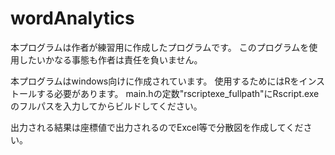 # wordAnalytics

本プログラムは作者が練習用に作成したプログラムです。
このプログラムを使用したいかなる事態も作者は責任を負いません。

本プログラムはwindows向けに作成されています。
使用するためにはRをインストールする必要があります。
main.hの定数"rscriptexe_fullpath"にRscript.exeのフルパスを入力してからビルドしてください。

出力される結果は座標値で出力されるのでExcel等で分散図を作成してください。
